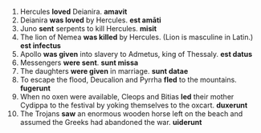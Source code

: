 1. Hercules **loved** Deianira. **amavit**
2. Deianira **was loved** by Hercules. **est amāti**
3. Juno **sent** serpents to kill Hercules. **misit**
4. The lion of Nemea **was killed** by Hercules. (Lion is masculine in Latin.) **est infectus**
5. Apollo **was given** into slavery to Admetus, king of Thessaly. **est datus**
6. Messengers **were sent**. **sunt missa**
7. The daughters **were given** in marriage. **sunt datae**
8. To escape the flood, Deucalion and Pyrrha **fled** to the mountains. **fugerunt**
9. When no oxen were available, Cleops and Bitias **led** their mother Cydippa to the festival by yoking themselves to the oxcart. **duxerunt**
10. The Trojans **saw** an enormous wooden horse left on the beach and assumed the Greeks had abandoned the war. **uiderunt**
